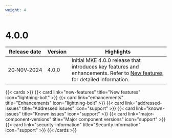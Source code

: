 ```yaml
---
weight: 4
---
```


# 4.0.0

| Release date | Version | Highlights                                                                                                                          |
|--------------|---------|-------------------------------------------------------------------------------------------------------------------------------------|
| 20&#8209;N0V&#8209;2024  | 4.0.0   | Initial MKE 4.0.0 release that introduces key features and enhancements. Refer to [New features](features) for detailed information. |

{{< cards >}}
  {{< card link="new-features" title="New features" icon="lightning-bolt" >}}
  {{< card link="enhancements" title="Enhancements" icon="lightning-bolt" >}}
  {{< card link="addressed-issues" title="Addressed issues" icon="support" >}}
  {{< card link="known-issues" title="Known issues" icon="support" >}}
  {{< card link="major-component-versions" title="Major component versions"
  icon="support" >}}
  {{< card link="security-information" title="Security information" icon="support" >}}
{{< /cards >}}
